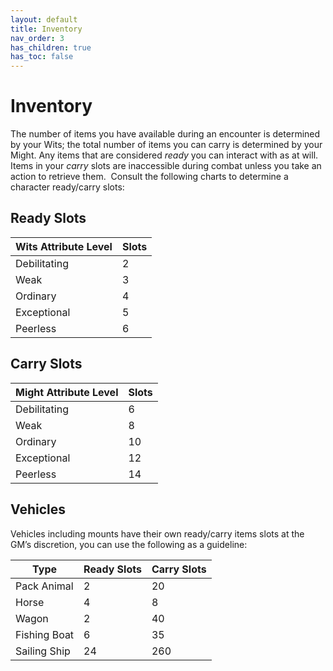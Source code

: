```yaml
---
layout: default
title: Inventory
nav_order: 3
has_children: true
has_toc: false
---
```


# Inventory

The number of items you have available during an encounter is determined by your Wits; the total number of items you can carry is determined by your Might. Any items that are considered _ready_ you can interact with as at will. Items in your _carry_ slots are inaccessible during combat unless you take an action to retrieve them.  Consult the following charts to determine a character ready/carry slots:

## Ready Slots

| Wits Attribute Level | Slots |
| -------------------- | ----- |
| Debilitating         | 2     |
| Weak                 | 3     |
| Ordinary             | 4     |
| Exceptional          | 5     |
| Peerless             | 6     |


## Carry Slots

| Might Attribute Level | Slots |
| --------------------- | ----- |
| Debilitating          | 6     |
| Weak                  | 8     |
| Ordinary              | 10    |
| Exceptional           | 12    |
| Peerless              | 14    |


## Vehicles

Vehicles including mounts have their own ready/carry items slots at the GM’s discretion, you can use the following as a guideline:



| Type                 | Ready Slots | Carry Slots |
| -------------------- | ----------- | ----------- |
| Pack Animal          | 2           | 20          |
| Horse                | 4           | 8           |
| Wagon                | 2           | 40          |
| Fishing Boat         | 6           | 35          |
| Sailing Ship         | 24          | 260         |
